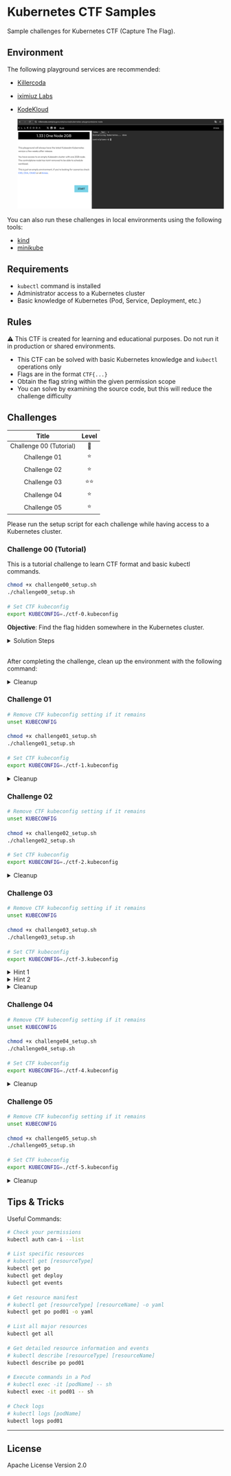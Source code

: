 # Kubernetes CTF Samples

Sample challenges for Kubernetes CTF (Capture The Flag).

## Environment

The following playground services are recommended:

- [Killercoda](https://killercoda.com/)
- [iximiuz Labs](https://labs.iximiuz.com/playgrounds?category=kubernetes&filter=all)
- [KodeKloud](https://kodekloud.com/public-playgrounds)

   ![](./images/killercoda.png)

You can also run these challenges in local environments using the following tools:

- [kind](https://github.com/kubernetes-sigs/kind)
- [minikube](https://github.com/kubernetes/minikube)

## Requirements

- `kubectl` command is installed
- Administrator access to a Kubernetes cluster
- Basic knowledge of Kubernetes (Pod, Service, Deployment, etc.)

## Rules

⚠️ This CTF is created for learning and educational purposes. Do not run it in production or shared environments.

- This CTF can be solved with basic Kubernetes knowledge and `kubectl` operations only
- Flags are in the format `CTF{...}`
- Obtain the flag string within the given permission scope
- You can solve by examining the source code, but this will reduce the challenge difficulty

## Challenges

| Title | Level |
|:-----:|:---------:|
| Challenge 00 (Tutorial) | 🔰 |
| Challenge 01 | ⭐️ |
| Challenge 02 | ⭐️ |
| Challenge 03 | ⭐️⭐️ |
| Challenge 04 | ⭐️ |
| Challenge 05 | ⭐️ |

Please run the setup script for each challenge while having access to a Kubernetes cluster.

### Challenge 00 (Tutorial)

This is a tutorial challenge to learn CTF format and basic kubectl commands.

```bash
chmod +x challenge00_setup.sh
./challenge00_setup.sh

# Set CTF kubeconfig
export KUBECONFIG=./ctf-0.kubeconfig
```

**Objective**: Find the flag hidden somewhere in the Kubernetes cluster.

<details><summary>Solution Steps</summary>

1. First, change the kubeconfig and verify that you can access with CTF permissions:

   ```bash
   $ kubectl auth whoami
   ATTRIBUTE   VALUE
   Username    system:serviceaccount:ctf-0:ctf-player-0
   UID         16f388b9-5cbd-4059-a38a-a86e2efb9817
   Groups      [system:serviceaccounts system:serviceaccounts:ctf-0 system:authenticated]
   ```

   If the username shows `ctf-player-0`, it's successful.

2. Next, check what operations you can perform in the cluster:

   ```bash
   $ kubectl auth can-i --list
   ```

   In the output, you'll see the following line, indicating you have List permission for Secret resources:
   ```
   secrets                               []                           []            [list]
   ```

3. List all Secrets in the namespace:
   ```bash
   $ kubectl get secret
   NAME                 TYPE                                  DATA   AGE
   ctf-player-0-token   kubernetes.io/service-account-token   3      23m
   flag-secret          Opaque                                1      23m
   ```
   There's a Secret named `flag-secret`. The flag string is likely inside this Secret.

4. Try to get the manifest information of `flag-secret`:
   ```bash
   $ kubectl get secret flag-secret -o yaml
   Error from server (Forbidden): secrets "flag-secret" is forbidden: User "system:serviceaccount:ctf-0:ctf-player-0" cannot get resource "secrets" in API group "" in the namespace "ctf-0"
   ```
   However, this fails because you don't have `get` permission for Secrets.

5. Now try to get the manifest information of all Secrets without specifying a particular one:

   ```bash
   $ kubectl get secrets -o yaml
   ```
   This works because you're listing all Secrets, not getting a specific Secret!

6. Finally, look for the flag in the output. The flag is base64 encoded, so decode it:
   ```bash
   $ echo "Q1RGe1dlbGNvbWVfVG9fS3ViZXJuZXRlc19DVEZfVHV0b3JpYWx9" | base64 -d
   CTF{Welcome_To_Kubernetes_CTF_Tutorial}
   ```

</details>

<br/>

After completing the challenge, clean up the environment with the following command:

<details><summary>Cleanup</summary>

```bash
unset KUBECONFIG && kubectl delete ns ctf-0 --ignore-not-found=true
```

</details>

### Challenge 01

```bash
# Remove CTF kubeconfig setting if it remains
unset KUBECONFIG

chmod +x challenge01_setup.sh
./challenge01_setup.sh

# Set CTF kubeconfig
export KUBECONFIG=./ctf-1.kubeconfig
```

<details><summary>Cleanup</summary>

```bash
unset KUBECONFIG && kubectl delete ns ctf-1 --ignore-not-found=true
```

</details>

### Challenge 02

```bash
# Remove CTF kubeconfig setting if it remains
unset KUBECONFIG

chmod +x challenge02_setup.sh
./challenge02_setup.sh

# Set CTF kubeconfig
export KUBECONFIG=./ctf-2.kubeconfig
```

<details><summary>Cleanup</summary>

```bash
unset KUBECONFIG && kubectl delete ns ctf-2 --ignore-not-found=true
```

</details>

### Challenge 03

```bash
# Remove CTF kubeconfig setting if it remains
unset KUBECONFIG

chmod +x challenge03_setup.sh
./challenge03_setup.sh

# Set CTF kubeconfig
export KUBECONFIG=./ctf-3.kubeconfig
```

<details><summary>Hint 1</summary>

This challenge can be solved in two ways.

</details>

<details><summary>Hint 2</summary>

Internet access from Pods is prohibited.

Data exfiltration and infiltration via the internet are not allowed.

</details>

<details><summary>Cleanup</summary>

```bash
unset KUBECONFIG && kubectl delete ns ctf-3 --ignore-not-found=true
```

</details>

### Challenge 04

```bash
# Remove CTF kubeconfig setting if it remains
unset KUBECONFIG

chmod +x challenge04_setup.sh
./challenge04_setup.sh

# Set CTF kubeconfig
export KUBECONFIG=./ctf-4.kubeconfig
```

<details><summary>Cleanup</summary>

```bash
unset KUBECONFIG && kubectl delete ns ctf-4 --ignore-not-found=true
```

</details>

### Challenge 05

```bash
# Remove CTF kubeconfig setting if it remains
unset KUBECONFIG

chmod +x challenge05_setup.sh
./challenge05_setup.sh

# Set CTF kubeconfig
export KUBECONFIG=./ctf-5.kubeconfig
```

<details><summary>Cleanup</summary>

```bash
unset KUBECONFIG && kubectl delete ns ctf-5 --ignore-not-found=true
```

</details>

## Tips & Tricks

Useful Commands:

```bash
# Check your permissions
kubectl auth can-i --list

# List specific resources
# kubectl get [resourceType]
kubectl get po
kubectl get deploy
kubectl get events

# Get resource manifest
# kubectl get [resourceType] [resourceName] -o yaml
kubectl get po pod01 -o yaml

# List all major resources
kubectl get all

# Get detailed resource information and events
# kubectl describe [resourceType] [resourceName]
kubectl describe po pod01

# Execute commands in a Pod
# kubectl exec -it [podName] -- sh
kubectl exec -it pod01 -- sh

# Check logs
# kubectl logs [podName]
kubectl logs pod01
```

---

## License

Apache License Version 2.0
